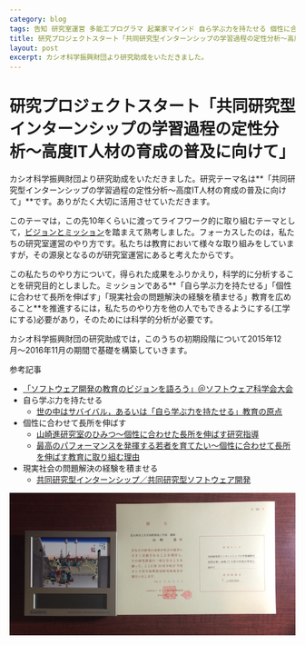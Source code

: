 ```yaml
---
category: blog
tags: 告知 研究室運営 多能工プログラマ 起業家マインド 自ら学ぶ力を持たせる 個性に合わせて長所を伸ばす 現実社会の問題解決の経験を積ませる
title: 研究プロジェクトスタート「共同研究型インターンシップの学習過程の定性分析〜高度IT人材の育成の普及に向けて」
layout: post
excerpt: カシオ科学振興財団より研究助成をいただきました。
---
```

# 研究プロジェクトスタート「共同研究型インターンシップの学習過程の定性分析〜高度IT人材の育成の普及に向けて」

カシオ科学振興財団より研究助成をいただきました。研究テーマ名は**「共同研究型インターンシップの学習過程の定性分析〜高度IT人材の育成の普及に向けて」**です。ありがたく大切に活用させていただきます。

このテーマは，この先10年くらいに渡ってライフワーク的に取り組むテーマとして，[ビジョンとミッション](/blog/2015/04/05/vision-mission.html)を踏まえて熟考しました。フォーカスしたのは，私たちの研究室運営のやり方です。私たちは教育において様々な取り組みをしていますが，その源泉となるのが研究室運営にあると考えたからです。

この私たちのやり方について，得られた成果をふりかえり，科学的に分析することを研究目的としました。ミッションである**「自ら学ぶ力を持たせる」「個性に合わせて長所を伸ばす」「現実社会の問題解決の経験を積ませる」教育を広めること**を推進するには，私たちのやり方を他の人でもできるようにする(工学にする)必要があり，そのためには科学的分析が必要です。

カシオ科学振興財団の研究助成では，このうちの初期段階について2015年12月〜2016年11月の期間で基礎を構築していきます。

参考記事

* [「ソフトウェア開発の教育のビジョンを語ろう」＠ソフトウェア科学会大会](/blog/2015/09/11/education-vision-JSSST-rePiT.html)
* 自ら学ぶ力を持たせる
	* [世の中はサバイバル，あるいは「自ら学ぶ力を持たせる」教育の原点](/medium/2015/09/03/medium.html)
* 個性に合わせて長所を伸ばす
	* [山崎進研究室のひみつ〜個性に合わせた長所を伸ばす研究指導](/blog/2015/03/24/laboratory-management-developing-strengths.html)
	* [最高のパフォーマンスを発揮する若者を育てたい〜個性に合わせて長所を伸ばす教育に取り組む理由](/medium/2015/09/27/medium.html)
* 現実社会の問題解決の経験を積ませる
	* [共同研究型インターンシップ／共同研究型ソフトウェア開発](/blog/2015/09/23/collaborative-research-internships.html)

![カシオ研究助成](/assets/images/CASIO-research-grant.jpg)